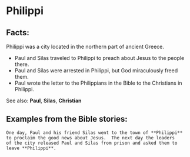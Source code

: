 Philippi
========

Facts:
------

Philippi was a city located in the northern part of ancient Greece.

-   Paul and Silas traveled to Philippi to preach about Jesus to the
    people there.
-   Paul and Silas were arrested in Philippi, but God miraculously freed
    them.
-   Paul wrote the letter to the Philippians in the Bible to the
    Christians in Philippi.

See also: **Paul**, **Silas**, **Christian**

Examples from the Bible stories:
--------------------------------

    One day, Paul and his friend Silas went to the town of **Philippi**
    to proclaim the good news about Jesus.  The next day the leaders
    of the city released Paul and Silas from prison and asked them to
    leave **Philippi**.
